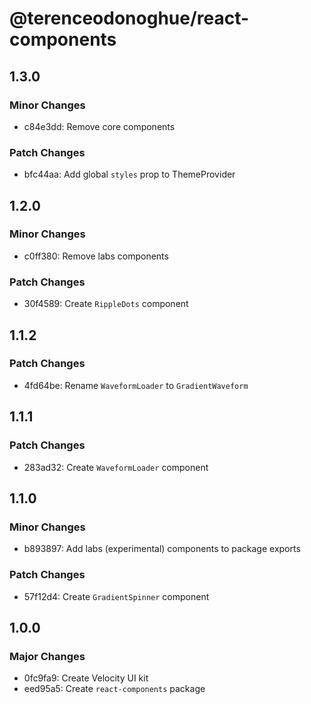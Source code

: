 # @terenceodonoghue/react-components

## 1.3.0

### Minor Changes

- c84e3dd: Remove core components

### Patch Changes

- bfc44aa: Add global `styles` prop to ThemeProvider

## 1.2.0

### Minor Changes

- c0ff380: Remove labs components

### Patch Changes

- 30f4589: Create `RippleDots` component

## 1.1.2

### Patch Changes

- 4fd64be: Rename `WaveformLoader` to `GradientWaveform`

## 1.1.1

### Patch Changes

- 283ad32: Create `WaveformLoader` component

## 1.1.0

### Minor Changes

- b893897: Add labs (experimental) components to package exports

### Patch Changes

- 57f12d4: Create `GradientSpinner` component

## 1.0.0

### Major Changes

- 0fc9fa9: Create Velocity UI kit
- eed95a5: Create `react-components` package
